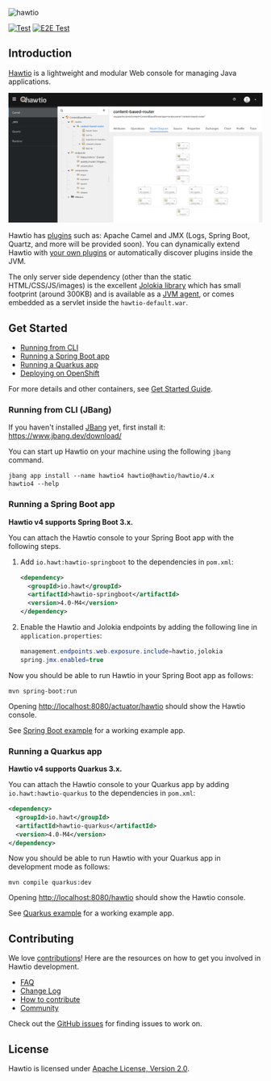 ![hawtio][logo]

[![Test](https://github.com/hawtio/hawtio/actions/workflows/test.yml/badge.svg?branch=4.x)](https://github.com/hawtio/hawtio/actions/workflows/test.yml)
[![E2E Test](https://github.com/hawtio/hawtio/actions/workflows/e2e_test.yml/badge.svg?branch=4.x)](https://github.com/hawtio/hawtio/actions/workflows/e2e_test.yml)

## Introduction

[Hawtio](https://hawt.io) is a lightweight and modular Web console for managing Java applications.

![Hawtio screenshot](./docs/hawtio-console.png)

Hawtio has [plugins](https://hawt.io/docs/plugins/) such as: Apache Camel and JMX (Logs, Spring Boot, Quartz, and more will be provided soon).
You can dynamically extend Hawtio with [your own plugins](https://github.com/hawtio/hawtio-sample-plugin-ts) or automatically discover plugins inside the JVM.

The only server side dependency (other than the static HTML/CSS/JS/images) is the excellent [Jolokia library](http://jolokia.org) which has small footprint (around 300KB) and is available as a [JVM agent](http://jolokia.org/agent/jvm.html), or comes embedded as a servlet inside the `hawtio-default.war`.

## Get Started

- [Running from CLI](#running-from-cli-jbang)
- [Running a Spring Boot app](#running-a-spring-boot-app)
- [Running a Quarkus app](#running-a-quarkus-app)
- [Deploying on OpenShift](https://github.com/hawtio/hawtio-online)

For more details and other containers, see [Get Started Guide](https://hawt.io/docs/get-started/).

### Running from CLI (JBang)

If you haven't installed [JBang](https://www.jbang.dev/) yet, first install it: <https://www.jbang.dev/download/>

You can start up Hawtio on your machine using the following `jbang` command.

```console
jbang app install --name hawtio4 hawtio@hawtio/hawtio/4.x
hawtio4 --help
```

### Running a Spring Boot app

**Hawtio v4 supports Spring Boot 3.x.**

You can attach the Hawtio console to your Spring Boot app with the following steps.

1. Add `io.hawt:hawtio-springboot` to the dependencies in `pom.xml`:

   ```xml
   <dependency>
     <groupId>io.hawt</groupId>
     <artifactId>hawtio-springboot</artifactId>
     <version>4.0-M4</version>
   </dependency>
   ```

2. Enable the Hawtio and Jolokia endpoints by adding the following line in `application.properties`:

   ```java
   management.endpoints.web.exposure.include=hawtio,jolokia
   spring.jmx.enabled=true
   ```

Now you should be able to run Hawtio in your Spring Boot app as follows:

```console
mvn spring-boot:run
```

Opening <http://localhost:8080/actuator/hawtio> should show the Hawtio console.

See [Spring Boot example](https://github.com/hawtio/hawtio/tree/hawtio-4.0-M4/examples/springboot) for a working example app.

### Running a Quarkus app

**Hawtio v4 supports Quarkus 3.x.**

You can attach the Hawtio console to your Quarkus app by adding `io.hawt:hawtio-quarkus` to the dependencies in `pom.xml`:

```xml
<dependency>
  <groupId>io.hawt</groupId>
  <artifactId>hawtio-quarkus</artifactId>
  <version>4.0-M4</version>
</dependency>
```

Now you should be able to run Hawtio with your Quarkus app in development mode as follows:

```console
mvn compile quarkus:dev
```

Opening <http://localhost:8080/hawtio> should show the Hawtio console.

See [Quarkus example](https://github.com/hawtio/hawtio/tree/hawtio-4.0-M4/examples/quarkus) for a working example app.

## Contributing

We love [contributions](https://hawt.io/docs/contributing/)!  Here are the resources on how to get you involved in Hawtio development.

- [FAQ](https://hawt.io/docs/faq/)
- [Change Log](CHANGES.md)
- [How to contribute](https://hawt.io/docs/contributing/)
- [Community](https://hawt.io/community/)

Check out the [GitHub issues](https://github.com/hawtio/hawtio/issues) for finding issues to work on.

## License

Hawtio is licensed under [Apache License, Version 2.0](LICENSE.txt).

[logo]: https://hawt.io/_/img/hawtio_logo.svg "hawtio"
